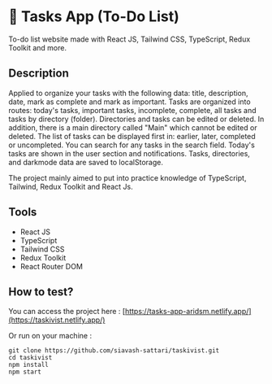 # 📅 Tasks App (To-Do List)

To-do list website made with React JS, Tailwind CSS, TypeScript, Redux Toolkit and more.

## Description

Applied to organize your tasks with the following data: title, description, date, mark as complete and mark as important. 
Tasks are organized into routes: today's tasks, important tasks, incomplete, complete, all tasks and tasks by directory (folder). 
Directories and tasks can be edited or deleted. In addition, there is a main directory called "Main" which cannot be edited or deleted. 
The list of tasks can be displayed first in: earlier, later, completed or uncompleted. You can search for any tasks in the search field. Today's tasks are shown in the user section and notifications. Tasks, directories, and darkmode data are saved to localStorage.

The project mainly aimed to put into practice knowledge of TypeScript, Tailwind, Redux Toolkit and React Js.

## Tools

- React JS
- TypeScript
- Tailwind CSS
- Redux Toolkit
- React Router DOM

## How to test?

You can access the project here : [https://tasks-app-aridsm.netlify.app/](https://taskivist.netlify.app/)

Or run on your machine :

``` 
git clone https://github.com/siavash-sattari/taskivist.git
cd taskivist
npm install
npm start

```
